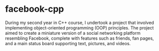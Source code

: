 # facebook-cpp
During my second year in C++ course, I undertook a project that involved implementing object-oriented programming (OOP) principles. 
The project aimed to create a miniature version of a social networking platform resembling Facebook,
complete with features such as friends, fan pages, and a main status board supporting text, pictures, and videos.
